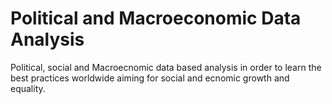 # Political and Macroeconomic Data Analysis
 Political, social and Macroecnomic data based analysis in order to learn the best practices worldwide aiming for social and ecnomic growth and equality.
